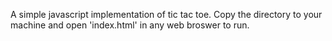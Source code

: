 A simple javascript implementation of tic tac toe. Copy the directory to your machine and open 'index.html' in any web broswer to run.